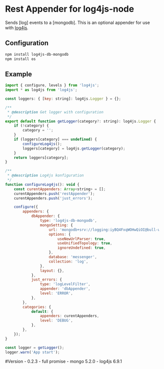 # Rest Appender for log4js-node

Sends [log] events to a [mongodb]. This is an optional appender for use with [log4js](https://log4js-node.github.io/log4js-node/).

## Configuration
```bash
npm install log4js-db-mongodb
npm install os
```
## Example

```javascript
import { configure, levels } from 'log4js';
import * as log4js from 'log4js';

const loggers: { [key: string]: log4js.Logger } = {};

/**
 * @description Get logger with configuration
 */
export default function getLogger(category?: string): log4js.Logger {
    if (!category) {
        category = '';
    }
    if (loggers[category] === undefined) {
        configureLog4js();
        loggers[category] = log4js.getLogger(category);
    }
    return loggers[category];
}

/**
 * @description Log4js konfiguration
 */
function configureLog4js(): void {
    const curentAppenders: Array<string> = [];
    curentAppenders.push('restAppender');
    curentAppenders.push('just_errors');

    configure({
        appenders: {
            dbAppender: {
                type: 'log4js-db-mongodb',
                mongoSetting: {
                    url: 'mongodb+srv://logging:iyBQ4FxqWOHwQiOI@bull-wsttp.mongodb.net/messenger',
                    options: {
                        useNewUrlParser: true,
                        useUnifiedTopology: true,
                        ignoreUndefined: true,
                    },
                    database: 'messenger',
                    collection: 'log',
                },
                layout: {},
            },
            just_errors: {
                type: 'logLevelFilter',
                appender: 'dbAppender',
                level: 'ERROR',
            },
        },
        categories: {
            default: {
                appenders: curentAppenders,
                level: 'DEBUG',
            },
        },
    });
}

const logger = getLogger();
logger.warn('App start');

```

#Version
    - 0.2.3
        - full promise
        - mongo 5.2.0
        - log4js 6.9.1